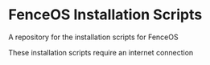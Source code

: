 # FenceOS Installation Scripts
A repository for the installation scripts for FenceOS

These installation scripts require an internet connection
